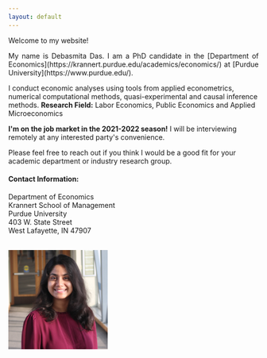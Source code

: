 ```yaml
---
layout: default
---
```


Welcome to my website!

<div style="text-align: justify"> My name is Debasmita Das. I am a PhD candidate in the [Department of Economics](https://krannert.purdue.edu/academics/economics/) at [Purdue University](https://www.purdue.edu/). </div>

I conduct economic analyses using tools from applied econometrics, numerical computational methods, quasi-experimental and causal inference methods. 
**Research Field:** Labor Economics, Public Economics and Applied Microeconomics
<!-- My main areas of research are in Labor Economics, Public Economics and Applied Microeconomics. -->

**I'm on the job market in the 2021-2022 season!** I will be interviewing remotely at any interested party's convenience. 

Please feel free to reach out if you think I would be a good fit for your academic department or industry research group.

#### Contact Information:
Department of Economics <br>
Krannert School of Management <br>
Purdue University <br>
403 W. State Street <br>
West Lafayette, IN 47907 <br>

<br> 

<img src="headshot.jpg" style="width:200px;height:200px;">
<!-- <img class="profile-picture" src="me.png"> -->
<br>







<br><br><br>
